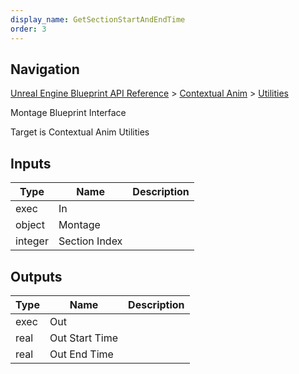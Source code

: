 ```yaml
---
display_name: GetSectionStartAndEndTime
order: 3
---
```

## Navigation

[Unreal Engine Blueprint API Reference](https://dev.epicgames.com/documentation/en-us/unreal-engine/BlueprintAPI) > [Contextual Anim](https://dev.epicgames.com/documentation/en-us/unreal-engine/BlueprintAPI/ContextualAnim) > [Utilities](https://dev.epicgames.com/documentation/en-us/unreal-engine/BlueprintAPI/ContextualAnim/Utilities)

Montage Blueprint Interface

Target is Contextual Anim Utilities

## Inputs

| Type | Name | Description |
| --- | --- | --- |
| exec | In |  |
| object | Montage |  |
| integer | Section Index |  |

## Outputs

| Type | Name | Description |
| --- | --- | --- |
| exec | Out |  |
| real | Out Start Time |  |
| real | Out End Time |  |
